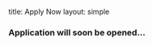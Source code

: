 title: Apply Now
layout: simple

### Application will soon be opened...

<!-- The workshop is **free** of charge. Don't wait too long: you can apply for the workshop only until **May 12th 2025**!

Register [HERE](https://djangogirls.org/en/vigo/apply/).

For more information, check the [Django Girls Vigo website](https://djangogirls.org/en/vigo/). -->

